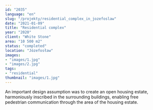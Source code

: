 ```yaml
---
id: "2035"
language: "en"
slug: "/projekty/residential_complex_in_jozefoslaw"
date: "2021-01-09"
title: "Residential complex"
year: "2020"
client: "White Stone"
area: "10 500 m2"
status: "completed"
location: "Józefosław"
images:
- "images/1.jpg"
- "images/2.jpg"
tags:
- "residential"
thumbnail: "images/1.jpg"
---
```

An important design assumption was to create an open housing estate, harmoniously inscribed in the surrounding buildings, enabling free pedestrian communication through the area of the housing estate.